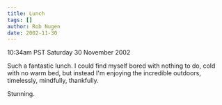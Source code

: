 ```yaml
---
title: Lunch
tags: []
author: Rob Nugen
date: 2002-11-30
---
```


<p class=date>10:34am PST Saturday 30 November 2002</p>

<p>Such a fantastic lunch.  I could find myself bored with nothing to
do, cold with no warm bed, but instead I'm enjoying the incredible
outdoors, timelessly, mindfully, thankfully.</p>

<p>Stunning.</p>
